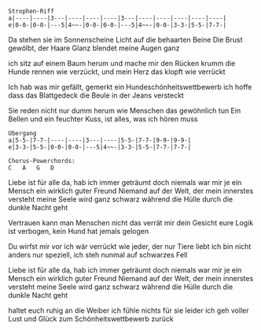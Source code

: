 
```
Strophen-Riff
a|----|----|3---|----|----|----|3---|----|----|----|----|----|
e|0-0-|0-0-|---5|4~~-|0-0-|0-0-|---5|4~~-|0-0-|3-3-|5-5-|7-7-|
```

Da stehen sie im Sonnenscheine
Licht auf die behaarten Beine
Die Brust gewölbt, der Haare Glanz blendet meine Augen ganz

ich sitz auf einem Baum herum
und mache mir den Rücken krumm
die Hunde rennen wie verzückt, und mein Herz das klopft wie verrückt

Ich hab was mir gefällt, gemerkt
ein Hundeschönheitswettbewerb
ich hoffe dass das Blattgedeck die Beule in der Jeans versteckt

Sie reden nicht nur dumm herum
wie Menschen das gewöhnlich tun
Ein Bellen und ein feuchter Kuss, ist alles, was ich hören muss

```
Übergang
a|5-5-|7-7-|----|----|3---|----|5-5-|7-7-|9-9-|9-9-|
e|3-3-|5-5-|0-0-|0-0-|---5|4~~-|3-3-|5-5-|7-7-|7-7-|

Chorus-Powerchords:
C	A	G	D
```

Liebe ist für alle da,
hab ich immer geträumt
doch niemals war mir je ein Mensch
ein wirklich guter Freund
Niemand auf der Welt, 
der mein innerstes versteht
meine Seele wird ganz schwarz während
die Hülle durch die dunkle Nacht geht

Vertrauen kann man Menschen nicht
das verrät mir dein Gesicht
eure Logik ist verbogen, kein Hund hat jemals gelogen

Du wirfst mir vor ich wär verrückt
wie jeder, der nur Tiere liebt
ich bin nicht anders nur speziell, ich steh nunmal auf schwarzes Fell

Liebe ist für alle da,
hab ich immer geträumt
doch niemals war mir je ein Mensch
ein wirklich guter Freund
Niemand auf der Welt, 
der mein innerstes versteht
meine Seele wird ganz schwarz während
die Hülle durch die dunkle Nacht geht

haltet euch ruhig an die Weiber
ich fühle nichts für sie leider
ich geh voller Lust und Glück zum Schönheitswettbewerb zurück
